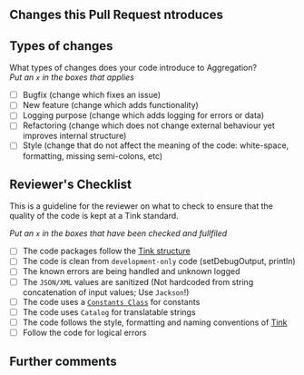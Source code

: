 ## Changes this Pull Request ntroduces
<!---Describe the big picture of your changes here to communicate to the reviewers why they should accept this pull request. If it fixes a bug or resolves a feature request, be sure to link to the trello card (if available).--->

## Types of changes

What types of changes does your code introduce to Aggregation?  
_Put an `x` in the boxes that applies_ 

- [ ] Bugfix (change which fixes an issue)
- [ ] New feature (change which adds functionality)
- [ ] Logging purpose (change which adds logging for errors or data)
- [ ] Refactoring (change which does not change external behaviour yet improves internal structure)
- [ ] Style (change that do not affect the meaning of the code: white-space, formatting, missing semi-colons, etc) 

## Reviewer's Checklist

This is a guideline for the reviewer on what to check to ensure that the quality of the code is kept at a Tink standard.  

_Put an `x` in the boxes that have been checked and fullfiled_ 

- [ ] The code packages follow the [Tink structure](https://docs.google.com/document/d/18pSzbRPlHYbKJtCDntMYE_4TqNWFdyTFuETq6lyNZBk/edit#heading=h.f3ao0xse8vu5)
- [ ] The code is clean from `development-only` code (setDebugOutput, println) 
- [ ] The known errors are being handled and unknown logged
- [ ] The `JSON/XML` values are sanitized (Not hardcoded from string concatenation of input values; Use `Jackson`!) 
- [ ] The code uses a [`Constants Class`](https://docs.google.com/document/d/18pSzbRPlHYbKJtCDntMYE_4TqNWFdyTFuETq6lyNZBk/edit#heading=h.6tr2fkwudh2m) for constants 
- [ ] The code uses `Catalog` for translatable strings
- [ ] The code follows the style, formatting and naming conventions of [Tink](https://docs.google.com/document/d/18pSzbRPlHYbKJtCDntMYE_4TqNWFdyTFuETq6lyNZBk/edit#heading=h.hxfhn3yt7me0)
- [ ] Follow the code for logical errors

## Further comments
<!---If this is a relatively large or complex change, kick off the discussion by explaining why you chose the solution you did and what alternatives you considered, etc...--->
